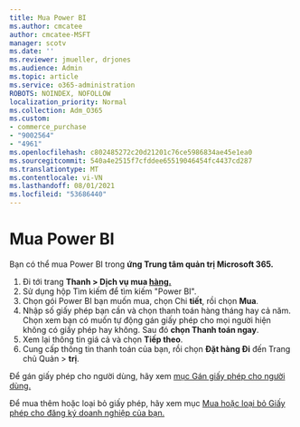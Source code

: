 ```yaml
---
title: Mua Power BI
ms.author: cmcatee
author: cmcatee-MSFT
manager: scotv
ms.date: ''
ms.reviewer: jmueller, drjones
ms.audience: Admin
ms.topic: article
ms.service: o365-administration
ROBOTS: NOINDEX, NOFOLLOW
localization_priority: Normal
ms.collection: Adm_O365
ms.custom:
- commerce_purchase
- "9002564"
- "4961"
ms.openlocfilehash: c802485272c20d21201c76ce5986834ae45e1ea0
ms.sourcegitcommit: 540a4e2515f7cfddee65519046454fc4437cd287
ms.translationtype: MT
ms.contentlocale: vi-VN
ms.lasthandoff: 08/01/2021
ms.locfileid: "53686440"
---
```

# <a name="purchase-power-bi"></a>Mua Power BI

Bạn có thể mua Power BI trong **ứng Trung tâm quản trị Microsoft 365.**

1. Đi tới trang **Thanh > Dịch vụ mua [hàng.](https://go.microsoft.com/fwlink/p/?linkid=868433)**
2. Sử dụng hộp Tìm kiếm để tìm kiếm "Power BI".
3. Chọn gói Power BI bạn muốn mua, chọn Chi **tiết**, rồi chọn **Mua**.
4. Nhập số giấy phép bạn cần và chọn thanh toán hàng tháng hay cả năm. Chọn xem bạn có muốn tự động gán giấy phép cho mọi người hiện không có giấy phép hay không. Sau đó **chọn Thanh toán ngay**.
5. Xem lại thông tin giá cả và chọn **Tiếp theo**.
6. Cung cấp thông tin thanh toán của bạn, rồi chọn **Đặt hàng Đi** đến Trang chủ Quản  >  **trị**.

Để gán giấy phép cho người dùng, hãy xem [mục Gán giấy phép cho người dùng.](/microsoft-365/admin/manage/assign-licenses-to-users)

Để mua thêm hoặc loại bỏ giấy phép, hãy xem mục [Mua hoặc loại bỏ Giấy phép cho đăng ký doanh nghiệp của bạn.](/microsoft-365/commerce/licenses/buy-licenses)